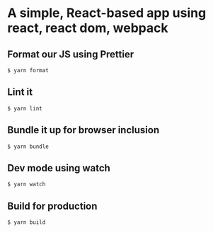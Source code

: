 # A simple, React-based app using react, react dom, webpack

## Format our JS using Prettier
`$ yarn format`

## Lint it
`$ yarn lint`

## Bundle it up for browser inclusion
`$ yarn bundle`

## Dev mode using watch
`$ yarn watch`

## Build for production
`$ yarn build`